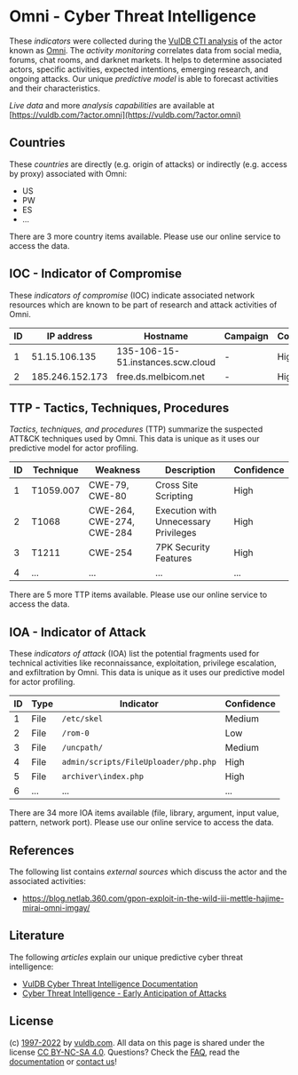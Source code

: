 # Omni - Cyber Threat Intelligence

These _indicators_ were collected during the [VulDB CTI analysis](https://vuldb.com/?kb.cti) of the actor known as [Omni](https://vuldb.com/?actor.omni). The _activity monitoring_ correlates data from social media, forums, chat rooms, and darknet markets. It helps to determine associated actors, specific activities, expected intentions, emerging research, and ongoing attacks. Our unique _predictive model_ is able to forecast activities and their characteristics.

_Live data_ and more _analysis capabilities_ are available at [https://vuldb.com/?actor.omni](https://vuldb.com/?actor.omni)

## Countries

These _countries_ are directly (e.g. origin of attacks) or indirectly (e.g. access by proxy) associated with Omni:

* US
* PW
* ES
* ...

There are 3 more country items available. Please use our online service to access the data.

## IOC - Indicator of Compromise

These _indicators of compromise_ (IOC) indicate associated network resources which are known to be part of research and attack activities of Omni.

ID | IP address | Hostname | Campaign | Confidence
-- | ---------- | -------- | -------- | ----------
1 | 51.15.106.135 | 135-106-15-51.instances.scw.cloud | - | High
2 | 185.246.152.173 | free.ds.melbicom.net | - | High

## TTP - Tactics, Techniques, Procedures

_Tactics, techniques, and procedures_ (TTP) summarize the suspected ATT&CK techniques used by Omni. This data is unique as it uses our predictive model for actor profiling.

ID | Technique | Weakness | Description | Confidence
-- | --------- | -------- | ----------- | ----------
1 | T1059.007 | CWE-79, CWE-80 | Cross Site Scripting | High
2 | T1068 | CWE-264, CWE-274, CWE-284 | Execution with Unnecessary Privileges | High
3 | T1211 | CWE-254 | 7PK Security Features | High
4 | ... | ... | ... | ...

There are 5 more TTP items available. Please use our online service to access the data.

## IOA - Indicator of Attack

These _indicators of attack_ (IOA) list the potential fragments used for technical activities like reconnaissance, exploitation, privilege escalation, and exfiltration by Omni. This data is unique as it uses our predictive model for actor profiling.

ID | Type | Indicator | Confidence
-- | ---- | --------- | ----------
1 | File | `/etc/skel` | Medium
2 | File | `/rom-0` | Low
3 | File | `/uncpath/` | Medium
4 | File | `admin/scripts/FileUploader/php.php` | High
5 | File | `archiver\index.php` | High
6 | ... | ... | ...

There are 34 more IOA items available (file, library, argument, input value, pattern, network port). Please use our online service to access the data.

## References

The following list contains _external sources_ which discuss the actor and the associated activities:

* https://blog.netlab.360.com/gpon-exploit-in-the-wild-iii-mettle-hajime-mirai-omni-imgay/

## Literature

The following _articles_ explain our unique predictive cyber threat intelligence:

* [VulDB Cyber Threat Intelligence Documentation](https://vuldb.com/?kb.cti)
* [Cyber Threat Intelligence - Early Anticipation of Attacks](https://www.scip.ch/en/?labs.20201022)

## License

(c) [1997-2022](https://vuldb.com/?kb.changelog) by [vuldb.com](https://vuldb.com/?kb.about). All data on this page is shared under the license [CC BY-NC-SA 4.0](https://creativecommons.org/licenses/by-nc-sa/4.0/). Questions? Check the [FAQ](https://vuldb.com/?kb.faq), read the [documentation](https://vuldb.com/?kb) or [contact us](https://vuldb.com/?contact)!
